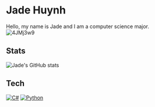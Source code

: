 # Jade Huynh <br>
Hello, my name is Jade and I am a computer science major. <br>
![4JMj3w9](https://github.com/user-attachments/assets/9e150758-28e5-4057-823f-c8971fd67033) <br>

## Stats <br>
![Jade's GitHub stats](https://github-readme-stats.vercel.app/api?username=atreefellonme&theme=rose&show_icons=true) <br>
## Tech <br>
[![C#](https://custom-icon-badges.demolab.com/badge/C%23-%23239120.svg?logo=cshrp&logoColor=white)](#)
[![Python](https://img.shields.io/badge/Python-3776AB?logo=python&logoColor=fff)](#)

